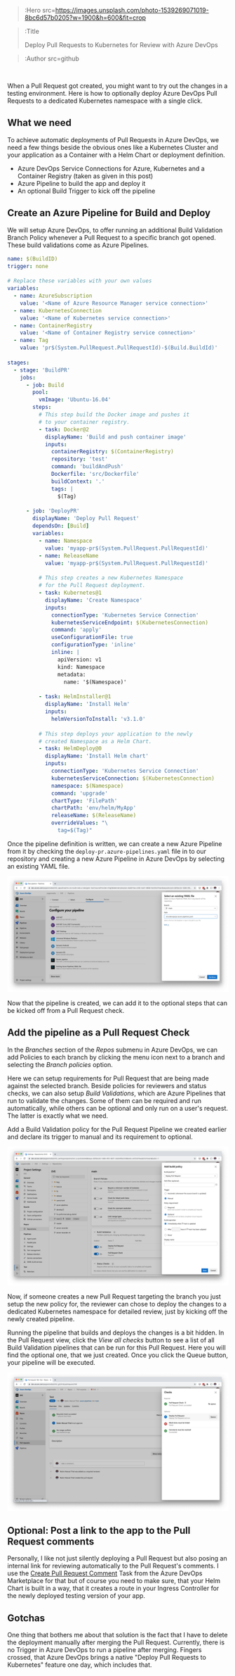 > :Hero src=https://images.unsplash.com/photo-1539269071019-8bc6d57b0205?w=1900&h=600&fit=crop


> :Title
>
> Deploy Pull Requests to Kubernetes for Review with Azure DevOps

> :Author src=github

<br>

When a Pull Request got created, you might want to try out the changes in a testing environment. Here is how to optionally deploy Azure DevOps Pull Requests to a dedicated Kubernetes namespace with a single click.

## What we need

To achieve automatic deployments of Pull Requests in Azure DevOps, we need a few things beside the obvious ones like a Kubernetes Cluster and your application as a Container with a Helm Chart or deployment definition.

- Azure DevOps Service Connections for Azure, Kubernetes and a Container Registry (taken as given in this post)
- Azure Pipeline to build the app and deploy it
- An optional Build Trigger to kick off the pipeline

## Create an Azure Pipeline for Build and Deploy

We will setup Azure DevOps, to offer running an additional Build Validation Branch Policy whenever a Pull Request to a specific branch got opened. These build validations come as Azure Pipelines.

```yaml
name: $(BuildID)
trigger: none

# Replace these variables with your own values
variables:
  - name: AzureSubscription
    value: '<Name of Azure Resource Manager service connection>'
  - name: KubernetesConnection
    value: '<Name of Kubernetes service connection>'
  - name: ContainerRegistry
    value: '<Name of Container Registry service connection>'
  - name: Tag
    value: 'pr$(System.PullRequest.PullRequestId)-$(Build.BuildId)'

stages:
  - stage: 'BuildPR'
    jobs:
      - job: Build
        pool:
          vmImage: 'Ubuntu-16.04'
        steps:
          # This step build the Docker image and pushes it
          # to your container registry.
          - task: Docker@2
            displayName: 'Build and push container image'
            inputs:
              containerRegistry: $(ContainerRegistry)
              repository: 'test'
              command: 'buildAndPush'
              Dockerfile: 'src/Dockerfile'
              buildContext: '.'
              tags: |
                $(Tag)

      - job: 'DeployPR'
        displayName: 'Deploy Pull Request'
        dependsOn: [Build]
        variables:
          - name: Namespace
            value: 'myapp-pr$(System.PullRequest.PullRequestId)'
          - name: ReleaseName
            value: 'myapp-pr$(System.PullRequest.PullRequestId)'

          # This step creates a new Kubernetes Namespace
          # for the Pull Request deployment.
          - task: Kubernetes@1
            displayName: 'Create Namespace'
            inputs:
              connectionType: 'Kubernetes Service Connection'
              kubernetesServiceEndpoint: $(KubernetesConnection)
              command: 'apply'
              useConfigurationFile: true
              configurationType: 'inline'
              inline: |
                apiVersion: v1
                kind: Namespace
                metadata:
                  name: '$(Namespace)'

          - task: HelmInstaller@1
            displayName: 'Install Helm'
            inputs:
              helmVersionToInstall: 'v3.1.0'

          # This step deploys your application to the newly
          # created Namespace as a Helm Chart.
          - task: HelmDeploy@0
            displayName: 'Install Helm chart'
            inputs:
              connectionType: 'Kubernetes Service Connection'
              kubernetesServiceConnection: $(KubernetesConnection)
              namespace: $(Namespace)
              command: 'upgrade'
              chartType: 'FilePath'
              chartPath: 'env/helm/MyApp'
              releaseName: $(ReleaseName)
              overrideValues: "\
                tag=$(Tag)"
```

Once the pipeline definition is written, we can create a new Azure Pipeline from it by checking the `deploy-pr.azure-pipelines.yaml` file in to our repository and creating a new Azure Pipeline in Azure DevOps by selecting an existing YAML file.

![Create a new Pipeline in Azure DevOps from an existing YAML file](img/2020-07-20_Deploy-PR-AzureDevops_Untitled.png)

Now that the pipeline is created, we can add it to the optional steps that can be kicked off from a Pull Request check.

## Add the pipeline as a Pull Request Check

In the *Branches* section of the *Repos* submenu in Azure DevOps, we can add Policies to each branch by clicking the menu icon next to a branch and selecting the *Branch policies* option.

Here we can setup requirements for Pull Request that are being made against the selected branch. Beside policies for reviewers and status checks, we can also setup *Build Validations*, which are Azure Pipelines that run to validate the changes. Some of them can be required and run automatically, while others can be optional and only run on a user's request. The latter is exactly what we need.

Add a Build Validation policy for the Pull Request Pipeline we created earlier and declare its trigger to manual and its requirement to optional.

![Create a new optional and manual Build Validation policy for the Azure Pipeline that builds and deploys the Pull Request](img/2020-07-20_Deploy-PR-AzureDevops_Untitled2.png)

Now, if someone creates a new Pull Request targeting the branch you just setup the new policy for, the reviewer can chose to deploy the changes to a dedicated Kubernetes namespace for detailed review, just by kicking off the newly created pipeline.

Running the pipeline that builds and deploys the changes is a bit hidden. In the Pull Request view, click the *View all checks* button to see a list of all Build Validation pipelines that can be run for this Pull Request. Here you will find the optional one, that we just created. Once you click the Queue button, your pipeline will be executed.

![Deploy a Pull Request by queueing the optional pipeline hidden in the Checks](img/2020-07-20_Deploy-PR-AzureDevops_Untitled3.png)

## Optional: Post a link to the app to the Pull Request comments

Personally, I like not just silently deploying a Pull Request but also posing an internal link for reviewing automatically to the Pull Request's comments. I use the [Create Pull Request Comment](https://marketplace.visualstudio.com/items?itemName=CSE-DevOps.create-pr-comment-task) Task from the Azure DevOps Marketplace for that but of course you need to make sure, that your Helm Chart is built in a way, that it creates a route in your Ingress Controller for the newly deployed testing version of your app.

## Gotchas

One thing that bothers me about that solution is the fact that I have to delete the deployment manually after merging the Pull Request. Currently, there is no Trigger in Azure DevOps to run a pipeline after merging. Fingers crossed, that Azure DevOps brings a native "Deploy Pull Requests to Kubernetes" feature one day, which includes that.
